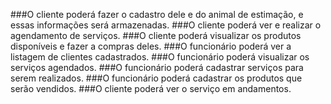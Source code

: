 ###O cliente poderá fazer o cadastro dele e do animal de estimação, e essas informações será armazenadas.
###O cliente poderá ver e realizar o agendamento de serviços.
###O cliente poderá visualizar os produtos disponíveis e fazer a compras deles.
###O funcionário poderá ver a listagem de clientes cadastrados.
###O funcionário poderá visualizar os serviços agendados.
###O funcionário poderá cadastrar serviços para serem realizados.
###O funcionário poderá cadastrar os produtos que serão vendidos.
###O cliente poderá ver o serviço em andamentos.
